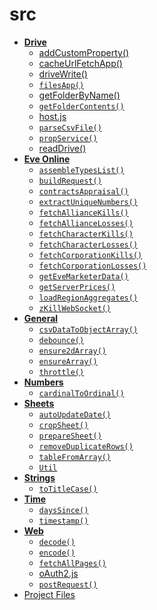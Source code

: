 <!-- generated by markdown-notes-tree -->

# src

<!-- optional markdown-notes-tree directory description starts here -->

<!-- optional markdown-notes-tree directory description ends here -->

- [**Drive**](drive)
    - [addCustomProperty()](drive/addCustomProperty\(\).md)
    - [cacheUrlFetchApp()](drive/cacheUrlFetchApp\(\).md)
    - [driveWrite()](drive/driveWrite\(\).md)
    - [`filesApp()`](drive/filesApp\(\).md)
    - [getFolderByName()](drive/getFolderByName\(\).md)
    - [`getFolderContents()`](drive/getFolderContents\(\).md)
    - [host.js](drive/host.md)
    - [`parseCsvFile()`](drive/parseCsvFile\(\).md)
    - [`propService()`](drive/propService\(\).md)
    - [readDrive()](drive/readDrive\(\).md)
- [**Eve Online**](eve-online)
    - [`assembleTypesList()`](eve-online/assembleTypesList\(\).md)
    - [`buildRequest()`](eve-online/buildRequest\(\).md)
    - [`contractsAppraisal()`](eve-online/contractsAppraisal\(\).md)
    - [`extractUniqueNumbers()`](eve-online/extractIds\(\).md)
    - [`fetchAllianceKills()`](eve-online/fetchAllianceKills\(\).md)
    - [`fetchAllianceLosses()`](eve-online/fetchAllianceLoses\(\).md)
    - [`fetchCharacterKills()`](eve-online/fetchCharacterKills\(\).md)
    - [`fetchCharacterLosses()`](eve-online/fetchCharacterLoses\(\).md)
    - [`fetchCorporationKills()`](eve-online/fetchCorporationKills\(\).md)
    - [`fetchCorporationLosses()`](eve-online/fetchCorporationLoses\(\).md)
    - [`getEveMarketerData()`](eve-online/getEveMarketerData\(\).md)
    - [`getServerPrices()`](eve-online/getServerPrices\(\).md)
    - [`loadRegionAggregates()`](eve-online/loadRegionAggregates\(\).md)
    - [`zKillWebSocket()`](eve-online/zKillWebsocket\(\).md)
- [**General**](general)
    - [`csvDataToObjectArray()`](general/csvToObjectArray\(\).md)
    - [`debounce()`](general/debounce\(\).md)
    - [`ensure2dArray()`](general/ensure2dArray\(\).md)
    - [`ensureArray()`](general/ensureArray\(\).md)
    - [`throttle()`](general/throttle\(\).md)
- [**Numbers**](numbers)
    - [`cardinalToOrdinal()`](numbers/cardinalToOrdinal\(\).md)
- [**Sheets**](sheets)
    - [`autoUpdateDate()`](sheets/autoUpdateDate\(\).md)
    - [`cropSheet()`](sheets/cropSheet\(\).md)
    - [`prepareSheet()`](sheets/prepareSheet\(\).md)
    - [`removeDuplicateRows()`](sheets/removeDuplicateRows\(\).md)
    - [`tableFromArray()`](sheets/tableFromArray\(\).md)
    - [`Util`](sheets/Util.md)
- [**Strings**](strings)
    - [`toTitleCase()`](strings/toTitleCase\(\).md)
- [**Time**](time)
    - [`daysSince()`](time/daysSince\(\).md)
    - [`timestamp()`](time/timeStamp\(\).md)
- [**Web**](web)
    - [`decode()`](web/decode.md)
    - [`encode()`](web/encode.md)
    - [`fetchAllPages()`](web/fetchAllPages.md)
    - [oAuth2.js](web/oAuth2.md)
    - [`postRequest()`](web/postRequest\(\).md)
- [Project Files](Src.md)
